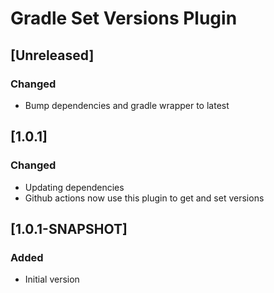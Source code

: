 <!-- Keep a Changelog guide -> https://keepachangelog.com -->

# Gradle Set Versions Plugin

## [Unreleased]

### Changed
- Bump dependencies and gradle wrapper to latest

## [1.0.1]
### Changed
- Updating dependencies
- Github actions now use this plugin to get and set versions

## [1.0.1-SNAPSHOT]
### Added
- Initial version